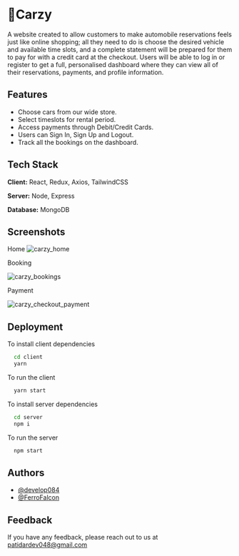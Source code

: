 # 🚗Carzy

A website created to allow customers to make automobile reservations feels just like online shopping; all they need to do is choose the desired vehicle and available time slots, and a complete statement will be prepared for them to pay for with a credit card at the checkout. Users will be able to log in or register to get a full, personalised dashboard where they can view all of their reservations, payments, and profile information.

## Features

- Choose cars from our wide store.
- Select timeslots for rental period.
- Access payments through Debit/Credit Cards.
- Users can Sign In, Sign Up and Logout.
- Track all the bookings on the dashboard.

## Tech Stack

**Client:** React, Redux, Axios, TailwindCSS

**Server:** Node, Express

**Database:** MongoDB

## Screenshots

Home
![carzy_home](https://user-images.githubusercontent.com/93059540/201739510-f1e5b7b4-b18c-4d3f-b2e0-361e87070f1e.jpg)

Booking

![carzy_bookings](https://user-images.githubusercontent.com/93059540/201739502-93f52acc-e4a6-4ebe-9e49-5a4526bcb8b1.jpg)

Payment

![carzy_checkout_payment](https://user-images.githubusercontent.com/93059540/201739507-4eb08623-472e-497f-87e0-6d9a8dc119d6.jpg)

## Deployment

To install client dependencies

```bash
  cd client
  yarn
```

To run the client

```bash
  yarn start
```

To install server dependencies

```bash
  cd server
  npm i
```

To run the server

```bash
  npm start
```

## Authors

- [@develop084](https://github.com/develop084)
- [@FerroFalcon](https://github.com/FerroFalcon)

## Feedback

If you have any feedback, please reach out to us at patidardev048@gmail.com
